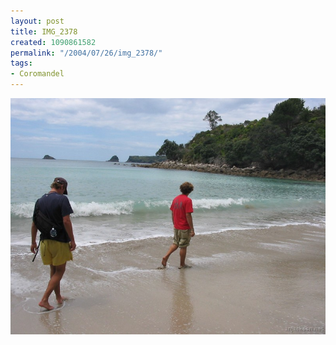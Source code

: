 ```yaml
---
layout: post
title: IMG_2378
created: 1090861582
permalink: "/2004/07/26/img_2378/"
tags:
- Coromandel
---
```


<img src="/image/images/img_2378-798.jpg"/>

